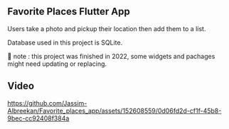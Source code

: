 ## Favorite Places Flutter App

Users take a photo and pickup their location then add them to a list.

Database used in this project is SQLite.

🔴 note : this project was finished in 2022, some widgets and pachages might need updating or replacing.

## Video 

https://github.com/Jassim-Albreekan/Favorite_places_app/assets/152608559/0d06fd2d-cf1f-45b8-9bec-cc92408f384a




